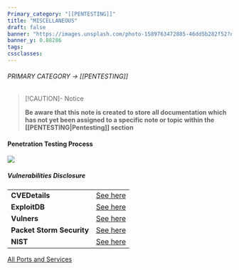 ```yaml
---
Primary_category: "[[PENTESTING]]"
title: "MISCELLANEOUS"
draft: false
banner: "https://images.unsplash.com/photo-1589763472885-46dd5b282f52?q=80&w=1748&auto=format&fit=crop&ixlib=rb-4.0.3&ixid=M3wxMjA3fDB8MHxwaG90by1wYWdlfHx8fGVufDB8fHx8fA%3D%3D"
banner_y: 0.88286
tags: 
cssclasses:
---
```


###### PRIMARY CATEGORY → [[PENTESTING]]

> [!CAUTION]- Notice
>
> **Be aware that this note is created to store all documentation which has not yet been assigned to a specific note or topic within the [[PENTESTING|Pentesting]] section**

#### Penetration Testing Process


![](https://academy.hackthebox.com/storage/modules/90/0-PT-Process.png)

##### Vulnerabilities Disclosure


| | |
| --- | --- |
| **CVEDetails** | [See here](https://www.cvedetails.com/) |
| **ExploitDB** |[See here](https://www.exploit-db.com/) |
| **Vulners** | [See here](https://vulners.com/) |
| **Packet Storm Security** | [See here](https://packetstormsecurity.com/) |
| **NIST** | [See here](https://nvd.nist.gov/vuln/search?execution=e2s1) |


[All Ports and Services](https://www.iana.org/assignments/service-names-port-numbers/service-names-port-numbers.xhtml)